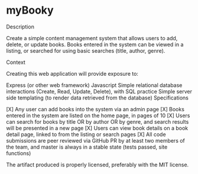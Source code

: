 # myBooky
Description

Create a simple content management system that allows users to add, delete, or update books. Books entered in the system can be viewed in a listing, or searched for using basic searches (title, author, genre).

Context

Creating this web application will provide exposure to:

Express (or other web framework)
Javascript
Simple relational database interactions (Create, Read, Update, Delete), with SQL practice
Simple server side templating (to render data retrieved from the database)
Specifications

[X]  Any user can add books into the system via an admin page
[X]  Books entered in the system are listed on the home page, in pages of 10
[X]  Users can search for books by title OR by author OR by genre, and search results will be presented in a new page
[X]  Users can view book details on a book detail page, linked to from the listing or search pages
[X]  All code submissions are peer reviewed via GitHub PR by at least two members of the team, and master is always in a            stable      state (tests passed, site functions)
    

 The artifact produced is properly licensed, preferably with the MIT license.
